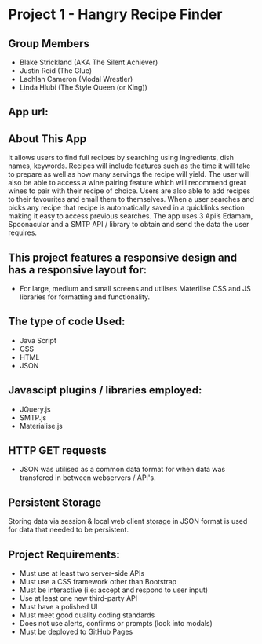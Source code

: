 # Project 1 - Hangry Recipe Finder
## Group Members

 * Blake Strickland (AKA The Silent Achiever)
 * Justin Reid (The Glue)
 * Lachlan Cameron (Modal Wrestler)
 * Linda Hlubi (The Style Queen (or King))

## App url:


## About This App

It allows users to find full recipes by searching using ingredients, dish names, keywords. Recipes will include features such as the time it will take to prepare as well as how many servings the recipe will yield. The user will also be able to access a wine pairing feature which will recommend great wines to pair with their recipe of choice.  Users are also able to add recipes to their favourites and email them to themselves.  When a user searches and picks any recipe that recipe is automatically saved in a quicklinks section making it easy to access previous searches.  The app uses  3 Api’s Edamam, Spoonacular and a SMTP API / library to obtain and send the data the user requires.

## This project features a responsive design and has a responsive layout for:

* For large, medium and small screens and utilises Materilise CSS and JS libraries for formatting and functionality.

## The type of code Used:

* Java Script
* CSS
* HTML
* JSON

## Javascipt plugins / libraries employed:

* JQuery.js
* SMTP.js
* Materialise.js

## HTTP GET requests

* JSON was utilised as a common data format for when data was transfered in between webservers / API's.

## Persistent Storage

Storing data via session & local web client storage in JSON format is used for data that needed to be persistent.

## Project Requirements:

* Must use at least two server-side APIs
* Must use a CSS framework other than Bootstrap
* Must be interactive (i.e: accept and respond to user input)
* Use at least one new third-party API
* Must have a polished UI
* Must meet good quality coding standards
* Does not use alerts, confirms or prompts (look into modals)
* Must be deployed to GitHub Pages
